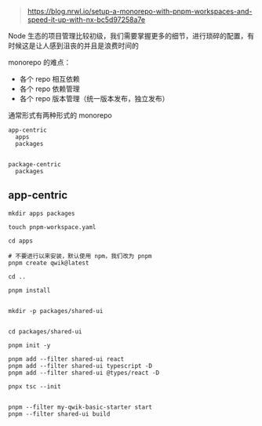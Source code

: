 
> https://blog.nrwl.io/setup-a-monorepo-with-pnpm-workspaces-and-speed-it-up-with-nx-bc5d97258a7e

Node 生态的项目管理比较初级，我们需要掌握更多的细节，进行琐碎的配置，有时候这是让人感到沮丧的并且是浪费时间的


monorepo 的难点：
- 各个 repo 相互依赖
- 各个 repo 依赖管理
- 各个 repo 版本管理（统一版本发布，独立发布）

通常形式有两种形式的 monorepo

```
app-centric
  apps
  packages


package-centric
  packages
```

## app-centric
```shell
mkdir apps packages

touch pnpm-workspace.yaml

cd apps

# 不要进行以来安装，默认使用 npm，我们改为 pnpm
pnpm create qwik@latest

cd ..

pnpm install


mkdir -p packages/shared-ui


cd packages/shared-ui

pnpm init -y

pnpm add --filter shared-ui react
pnpm add --filter shared-ui typescript -D
pnpm add --filter shared-ui @types/react -D

pnpx tsc --init

```


```

pnpm --filter my-qwik-basic-starter start
pnpm --filter shared-ui build
```